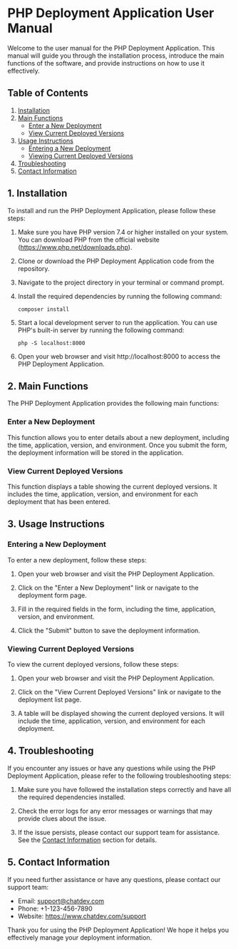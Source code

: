 # PHP Deployment Application User Manual

Welcome to the user manual for the PHP Deployment Application. This manual will guide you through the installation
process, introduce the main functions of the software, and provide instructions on how to use it effectively.

## Table of Contents

1. [Installation](#installation)
2. [Main Functions](#main-functions)
    - [Enter a New Deployment](#enter-a-new-deployment)
    - [View Current Deployed Versions](#view-current-deployed-versions)
3. [Usage Instructions](#usage-instructions)
    - [Entering a New Deployment](#entering-a-new-deployment)
    - [Viewing Current Deployed Versions](#viewing-current-deployed-versions)
4. [Troubleshooting](#troubleshooting)
5. [Contact Information](#contact-information)

## 1. Installation <a name="installation"></a>

To install and run the PHP Deployment Application, please follow these steps:

1. Make sure you have PHP version 7.4 or higher installed on your system. You can download PHP from the official
   website (https://www.php.net/downloads.php).

2. Clone or download the PHP Deployment Application code from the repository.

3. Navigate to the project directory in your terminal or command prompt.

4. Install the required dependencies by running the following command:

   ```
   composer install
   ```

5. Start a local development server to run the application. You can use PHP's built-in server by running the following
   command:

   ```
   php -S localhost:8000
   ```

6. Open your web browser and visit http://localhost:8000 to access the PHP Deployment Application.

## 2. Main Functions <a name="main-functions"></a>

The PHP Deployment Application provides the following main functions:

### Enter a New Deployment <a name="enter-a-new-deployment"></a>

This function allows you to enter details about a new deployment, including the time, application, version, and
environment. Once you submit the form, the deployment information will be stored in the application.

### View Current Deployed Versions <a name="view-current-deployed-versions"></a>

This function displays a table showing the current deployed versions. It includes the time, application, version, and
environment for each deployment that has been entered.

## 3. Usage Instructions <a name="usage-instructions"></a>

### Entering a New Deployment <a name="entering-a-new-deployment"></a>

To enter a new deployment, follow these steps:

1. Open your web browser and visit the PHP Deployment Application.

2. Click on the "Enter a New Deployment" link or navigate to the deployment form page.

3. Fill in the required fields in the form, including the time, application, version, and environment.

4. Click the "Submit" button to save the deployment information.

### Viewing Current Deployed Versions <a name="viewing-current-deployed-versions"></a>

To view the current deployed versions, follow these steps:

1. Open your web browser and visit the PHP Deployment Application.

2. Click on the "View Current Deployed Versions" link or navigate to the deployment list page.

3. A table will be displayed showing the current deployed versions. It will include the time, application, version, and
   environment for each deployment.

## 4. Troubleshooting <a name="troubleshooting"></a>

If you encounter any issues or have any questions while using the PHP Deployment Application, please refer to the
following troubleshooting steps:

1. Make sure you have followed the installation steps correctly and have all the required dependencies installed.

2. Check the error logs for any error messages or warnings that may provide clues about the issue.

3. If the issue persists, please contact our support team for assistance. See
   the [Contact Information](#contact-information) section for details.

## 5. Contact Information <a name="contact-information"></a>

If you need further assistance or have any questions, please contact our support team:

- Email: support@chatdev.com
- Phone: +1-123-456-7890
- Website: https://www.chatdev.com/support

Thank you for using the PHP Deployment Application! We hope it helps you effectively manage your deployment information.